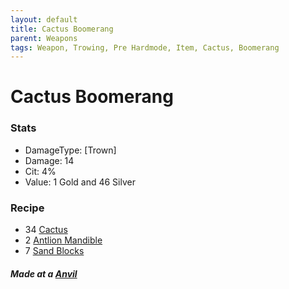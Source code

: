 ```yaml
---
layout: default
title: Cactus Boomerang
parent: Weapons
tags: Weapon, Trowing, Pre Hardmode, Item, Cactus, Boomerang
---
```


# Cactus Boomerang

### Stats
- DamageType: [Trown]
- Damage: 14
- Cit: 4%
- Value: 1 Gold and 46 Silver

### Recipe
- 34 [Cactus](https://terraria.gamepedia.com/Cactus)
- 2 [Antlion Mandible](https://terraria.gamepedia.com/Antlion_Mandible)
- 7 [Sand Blocks](https://terraria.gamepedia.com/Sand_Block)

##### Made at a [Anvil](https://terraria.fandom.com/wiki/Anvil)